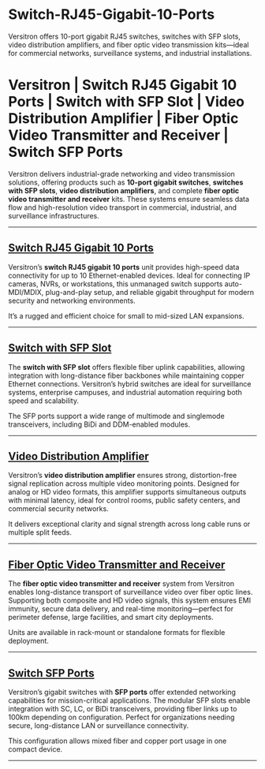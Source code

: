 # Switch-RJ45-Gigabit-10-Ports
Versitron offers 10-port gigabit RJ45 switches, switches with SFP slots, video distribution amplifiers, and fiber optic video transmission kits—ideal for commercial networks, surveillance systems, and industrial installations.
# Versitron | Switch RJ45 Gigabit 10 Ports | Switch with SFP Slot | Video Distribution Amplifier | Fiber Optic Video Transmitter and Receiver | Switch SFP Ports

Versitron delivers industrial-grade networking and video transmission solutions, offering products such as **10-port gigabit switches**, **switches with SFP slots**, **video distribution amplifiers**, and complete **fiber optic video transmitter and receiver** kits. These systems ensure seamless data flow and high-resolution video transport in commercial, industrial, and surveillance infrastructures.

---

## [Switch RJ45 Gigabit 10 Ports](https://www.versitron.com/products/sg10208-9port-101001000-fiber-optic-switch-8-sfp-slots-1g-1-101001000-copper-port)  
Versitron’s **switch RJ45 gigabit 10 ports** unit provides high-speed data connectivity for up to 10 Ethernet-enabled devices. Ideal for connecting IP cameras, NVRs, or workstations, this unmanaged switch supports auto-MDI/MDIX, plug-and-play setup, and reliable gigabit throughput for modern security and networking environments.

It’s a rugged and efficient choice for small to mid-sized LAN expansions.

---

## [Switch with SFP Slot](https://www.versitron.com/products/s70850m-8port-10-100base-managed-switch)  
The **switch with SFP slot** offers flexible fiber uplink capabilities, allowing integration with long-distance fiber backbones while maintaining copper Ethernet connections. Versitron’s hybrid switches are ideal for surveillance systems, enterprise campuses, and industrial automation requiring both speed and scalability.

The SFP ports support a wide range of multimode and singlemode transceivers, including BiDi and DDM-enabled modules.

---

## [Video Distribution Amplifier](https://www.versitron.com/products/sf71060-10port-unmanaged-industrial-switch)  
Versitron’s **video distribution amplifier** ensures strong, distortion-free signal replication across multiple video monitoring points. Designed for analog or HD video formats, this amplifier supports simultaneous outputs with minimal latency, ideal for control rooms, public safety centers, and commercial security networks.

It delivers exceptional clarity and signal strength across long cable runs or multiple split feeds.

---

## [Fiber Optic Video Transmitter and Receiver](https://www.versitron.com/products/sf70760m-7port-managed-industrial-switch)  
The **fiber optic video transmitter and receiver** system from Versitron enables long-distance transport of surveillance video over fiber optic lines. Supporting both composite and HD video signals, this system ensures EMI immunity, secure data delivery, and real-time monitoring—perfect for perimeter defense, large facilities, and smart city deployments.

Units are available in rack-mount or standalone formats for flexible deployment.

---

## [Switch SFP Ports](https://www.versitron.com/products/sf70460-4port-unmanaged-industrial-switch)  
Versitron’s gigabit switches with **SFP ports** offer extended networking capabilities for mission-critical applications. The modular SFP slots enable integration with SC, LC, or BiDi transceivers, providing fiber links up to 100km depending on configuration. Perfect for organizations needing secure, long-distance LAN or surveillance connectivity.

This configuration allows mixed fiber and copper port usage in one compact device.

---

